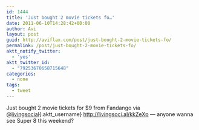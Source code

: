 ```yaml
---
id: 1444
title: 'Just bought 2 movie tickets fo…'
date: 2011-06-10T14:28:42+00:00
author: Avi
layout: post
guid: http://aviflax.com/post/just-bought-2-movie-tickets-fo/
permalink: /post/just-bought-2-movie-tickets-fo/
aktt_notify_twitter:
  - 'yes'
aktt_twitter_id:
  - "79253670658715648"
categories:
  - none
tags:
  - tweet
---
```

Just bought 2 movie tickets for $9 from Fandango via @[livingsocial](http://twitter.com/livingsocial){.aktt_username} <a href="http://livingsoci.al/kkZeXp" rel="nofollow">http://livingsoci.al/kkZeXp</a> — anyone wanna see Super 8 this weekend?